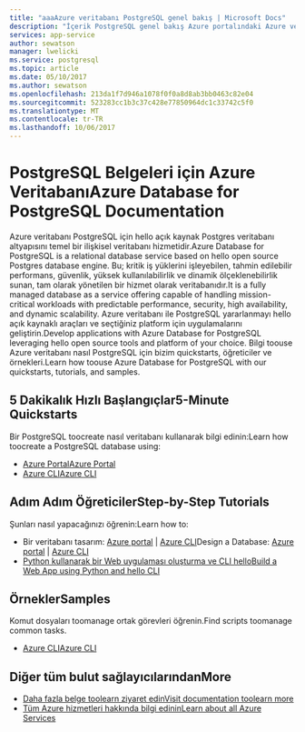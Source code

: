 ```yaml
---
title: "aaaAzure veritabanı PostgreSQL genel bakış | Microsoft Docs"
description: "İçerik PostgreSQL genel bakış Azure portalındaki Azure veritabanı için Yardım"
services: app-service
author: sewatson
manager: lwelicki
ms.service: postgresql
ms.topic: article
ms.date: 05/10/2017
ms.author: sewatson
ms.openlocfilehash: 213da1f7d946a1078f0f0a8d8ab3bb0463c82e04
ms.sourcegitcommit: 523283cc1b3c37c428e77850964dc1c33742c5f0
ms.translationtype: MT
ms.contentlocale: tr-TR
ms.lasthandoff: 10/06/2017
---
```

# <a name="azure-database-for-postgresql-documentation"></a><span data-ttu-id="3e011-103">PostgreSQL Belgeleri için Azure Veritabanı</span><span class="sxs-lookup"><span data-stu-id="3e011-103">Azure Database for PostgreSQL Documentation</span></span>

<span data-ttu-id="3e011-104">Azure veritabanı PostgreSQL için hello açık kaynak Postgres veritabanı altyapısını temel bir ilişkisel veritabanı hizmetidir.</span><span class="sxs-lookup"><span data-stu-id="3e011-104">Azure Database for PostgreSQL is a relational database service based on hello open source Postgres database engine.</span></span> <span data-ttu-id="3e011-105">Bu; kritik iş yüklerini işleyebilen, tahmin edilebilir performans, güvenlik, yüksek kullanılabilirlik ve dinamik ölçeklenebilirlik sunan, tam olarak yönetilen bir hizmet olarak veritabanıdır.</span><span class="sxs-lookup"><span data-stu-id="3e011-105">It is a fully managed database as a service offering capable of handling mission-critical workloads with predictable performance, security, high availability, and dynamic scalability.</span></span>  <span data-ttu-id="3e011-106">Azure veritabanı ile PostgreSQL yararlanmayı hello açık kaynaklı araçları ve seçtiğiniz platform için uygulamalarını geliştirin.</span><span class="sxs-lookup"><span data-stu-id="3e011-106">Develop applications with Azure Database for PostgreSQL leveraging hello open source tools and platform of your choice.</span></span>  <span data-ttu-id="3e011-107">Bilgi toouse Azure veritabanı nasıl PostgreSQL için bizim quickstarts, öğreticiler ve örnekleri.</span><span class="sxs-lookup"><span data-stu-id="3e011-107">Learn how toouse Azure Database for PostgreSQL with our quickstarts, tutorials, and samples.</span></span>

## <a name="5-minute-quickstarts"></a><span data-ttu-id="3e011-108">5 Dakikalık Hızlı Başlangıçlar</span><span class="sxs-lookup"><span data-stu-id="3e011-108">5-Minute Quickstarts</span></span>

<span data-ttu-id="3e011-109">Bir PostgreSQL toocreate nasıl veritabanı kullanarak bilgi edinin:</span><span class="sxs-lookup"><span data-stu-id="3e011-109">Learn how toocreate a PostgreSQL database using:</span></span>

- [<span data-ttu-id="3e011-110">Azure Portal</span><span class="sxs-lookup"><span data-stu-id="3e011-110">Azure Portal</span></span>](/azure/postgresql/quickstart-create-server-database-portal)
- [<span data-ttu-id="3e011-111">Azure CLI</span><span class="sxs-lookup"><span data-stu-id="3e011-111">Azure CLI</span></span>](/azure/postgresql/quickstart-create-server-database-azure-cli)

## <a name="step-by-step-tutorials"></a><span data-ttu-id="3e011-112">Adım Adım Öğreticiler</span><span class="sxs-lookup"><span data-stu-id="3e011-112">Step-by-Step Tutorials</span></span>

<span data-ttu-id="3e011-113">Şunları nasıl yapacağınızı öğrenin:</span><span class="sxs-lookup"><span data-stu-id="3e011-113">Learn how to:</span></span>

- <span data-ttu-id="3e011-114">Bir veritabanı tasarım: [Azure portal](/azure/postgresql/tutorial-design-database-using-azure-portal) |  [Azure CLI](/azure/postgresql/tutorial-design-database-using-azure-cli)</span><span class="sxs-lookup"><span data-stu-id="3e011-114">Design a Database: [Azure portal](/azure/postgresql/tutorial-design-database-using-azure-portal) |  [Azure CLI](/azure/postgresql/tutorial-design-database-using-azure-cli)</span></span>
- [<span data-ttu-id="3e011-115">Python kullanarak bir Web uygulaması oluşturma ve CLI hello</span><span class="sxs-lookup"><span data-stu-id="3e011-115">Build a Web App using Python and hello CLI</span></span>](/azure/app-service-web/app-service-web-tutorial-docker-python-postgresql-app?toc=%2fazure%2fpostgresql%2ftoc.json)

## <a name="samples"></a><span data-ttu-id="3e011-116">Örnekler</span><span class="sxs-lookup"><span data-stu-id="3e011-116">Samples</span></span> 

<span data-ttu-id="3e011-117">Komut dosyaları toomanage ortak görevleri öğrenin.</span><span class="sxs-lookup"><span data-stu-id="3e011-117">Find scripts toomanage common tasks.</span></span>

- [<span data-ttu-id="3e011-118">Azure CLI</span><span class="sxs-lookup"><span data-stu-id="3e011-118">Azure CLI</span></span>](/azure/postgresql/sample-scripts-azure-cli)

## <a name="more"></a><span data-ttu-id="3e011-119">Diğer tüm bulut sağlayıcılarından</span><span class="sxs-lookup"><span data-stu-id="3e011-119">More</span></span>

- [<span data-ttu-id="3e011-120">Daha fazla belge toolearn ziyaret edin</span><span class="sxs-lookup"><span data-stu-id="3e011-120">Visit documentation toolearn more</span></span>](/azure/postgresql/index)
- [<span data-ttu-id="3e011-121">Tüm Azure hizmetleri hakkında bilgi edinin</span><span class="sxs-lookup"><span data-stu-id="3e011-121">Learn about all Azure Services</span></span>](https://aka.ms/j3wr7y)